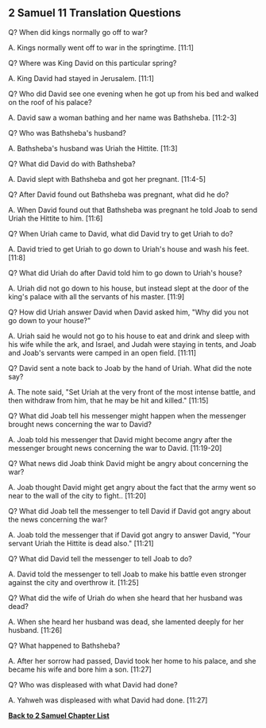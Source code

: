 ## 2 Samuel 11 Translation Questions ##

Q? When did kings normally go off to war?

A. Kings normally went off to war in the springtime. [11:1]

Q? Where was King David on this particular spring?

A. King David had stayed in Jerusalem. [11:1]

Q? Who did David see one evening when he got up from his bed and walked on the roof of his palace?

A. David saw a woman bathing and her name was Bathsheba. [11:2-3]

Q? Who was Bathsheba's husband?

A. Bathsheba's husband was Uriah the Hittite. [11:3]

Q? What did David do with Bathsheba?

A. David slept with Bathsheba and got her pregnant. [11:4-5]

Q? After David found out Bathsheba was pregnant, what did he do?

A. When David found out that Bathsheba was pregnant he told Joab to send Uriah the Hittite to him. [11:6]

Q? When Uriah came to David, what did David try to get Uriah to do?

A. David tried to get Uriah to go down to Uriah's house and wash his feet. [11:8]

Q? What did Uriah do after David told him to go down to Uriah's house?

A. Uriah did not go down to his house, but instead slept at the door of the king's palace with all the servants of his master. [11:9]

Q? How did Uriah answer David when David asked him, "Why did you not go down to your house?"

A. Uriah said he would not go to his house to eat and drink and sleep with his wife while the ark, and Israel, and Judah were staying in tents, and Joab and Joab's servants were camped in an open field. [11:11]

Q? David sent a note back to Joab by the hand of Uriah. What did the note say?

A. The note said, "Set Uriah at the very front of the most intense battle, and then withdraw from him, that he may be hit and killed." [11:15]

Q? What did Joab tell his messenger might happen when the messenger brought news concerning the war to David?

A. Joab told his messenger that David might become angry after the messenger brought news concerning the war to David. [11:19-20]

Q? What news did Joab think David might be angry about concerning the war?

A. Joab thought David might get angry about the fact that the army went so near to the wall of the city to fight.. [11:20]

Q? What did Joab tell the messenger to tell David if David got angry about the news concerning the war?

A. Joab told the messenger that if David got angry to answer David, "Your servant Uriah the Hittite is dead also." [11:21]

Q? What did David tell the messenger to tell Joab to do?

A. David told the messenger to tell Joab to make his battle even stronger against the city and overthrow it. [11:25]

Q? What did the wife of Uriah do when she heard that her husband was dead?

A. When she heard her husband was dead, she lamented deeply for her husband. [11:26]

Q? What happened to Bathsheba?

A. After her sorrow had passed, David took her home to his palace, and she became his wife and bore him a son. [11:27]

Q? Who was displeased with what David had done?

A. Yahweh was displeased with what David had done. [11:27]

__[Back to 2 Samuel Chapter List](./)__

